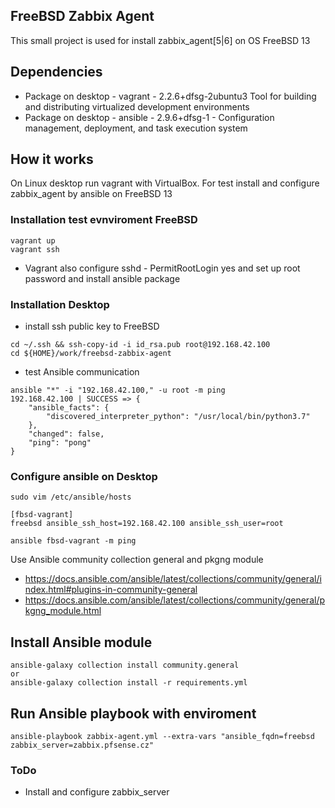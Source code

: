 ## FreeBSD Zabbix Agent

This small project is used for install zabbix_agent[5|6] on OS FreeBSD 13

## Dependencies

- Package on desktop - vagrant - 2.2.6+dfsg-2ubuntu3 Tool for building and distributing virtualized development environments
- Package on desktop - ansible - 2.9.6+dfsg-1 - Configuration management, deployment, and task execution system

## How it works

On Linux desktop run vagrant with VirtualBox. For test install and configure zabbix_agent by ansible on FreeBSD 13

### Installation test evnviroment FreeBSD

```console
vagrant up
vagrant ssh
```
- Vagrant also configure sshd - PermitRootLogin yes and set up root password and install ansible package

### Installation Desktop

- install ssh public key to FreeBSD

```console
cd ~/.ssh && ssh-copy-id -i id_rsa.pub root@192.168.42.100
cd ${HOME}/work/freebsd-zabbix-agent
```
- test Ansible communication
```console
ansible "*" -i "192.168.42.100," -u root -m ping
192.168.42.100 | SUCCESS => {
    "ansible_facts": {
        "discovered_interpreter_python": "/usr/local/bin/python3.7"
    },
    "changed": false,
    "ping": "pong"
}
```
### Configure ansible on Desktop

```console
sudo vim /etc/ansible/hosts

[fbsd-vagrant]
freebsd ansible_ssh_host=192.168.42.100 ansible_ssh_user=root

ansible fbsd-vagrant -m ping
```
Use Ansible community collection general and pkgng module

- https://docs.ansible.com/ansible/latest/collections/community/general/index.html#plugins-in-community-general
- https://docs.ansible.com/ansible/latest/collections/community/general/pkgng_module.html

## Install Ansible module

```console
ansible-galaxy collection install community.general
or
ansible-galaxy collection install -r requirements.yml
```

## Run Ansible playbook with enviroment

```console
ansible-playbook zabbix-agent.yml --extra-vars "ansible_fqdn=freebsd zabbix_server=zabbix.pfsense.cz"
```

### ToDo

- Install and configure zabbix_server
